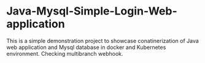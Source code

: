 # Java-Mysql-Simple-Login-Web-application

This is a simple demonstration project to showcase conatinerization of Java web application and Mysql database in docker and Kubernetes environment.
Checking multibranch webhook.



